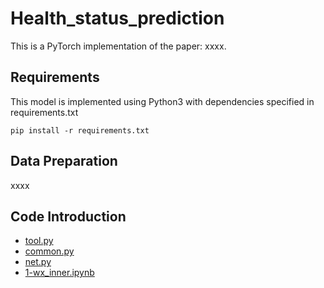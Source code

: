 # Health_status_prediction
This is a PyTorch implementation of the paper: xxxx.
## Requirements
This model is implemented using Python3 with dependencies specified in requirements.txt
```
pip install -r requirements.txt
```
## Data Preparation
xxxx
## Code Introduction
- [tool.py](https://github.com/HAIRLAB/Health_status_prediction/blob/main/tool.py) 
- [common.py](https://github.com/HAIRLAB/Health_status_prediction/blob/main/common.py)
- [net.py](https://github.com/HAIRLAB/Health_status_prediction/blob/main/net.py)
- [1-wx_inner.ipynb](https://github.com/HAIRLAB/Health_status_prediction/blob/main/1-wx_inner.ipynb)


